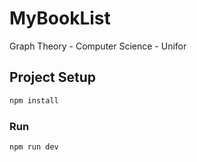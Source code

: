 # MyBookList

Graph Theory - Computer Science - Unifor

## Project Setup

```sh
npm install
```

### Run

```sh
npm run dev
```
